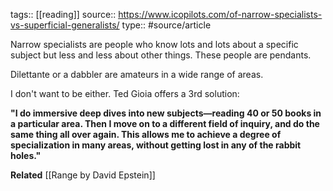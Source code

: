 tags:: [[reading]]
source:: https://www.icopilots.com/of-narrow-specialists-vs-superficial-generalists/
type:: #source/article

Narrow specialists are people who know lots and lots about a specific subject but less and less about other things. These people are pendants.

Dilettante or a dabbler are amateurs in a wide range of areas.

I don't want to be either. Ted Gioia offers a 3rd solution:

**"I do immersive deep dives into new subjects—reading 40 or 50 books in a particular area. Then I move on to a different field of inquiry, and do the same thing all over again. This allows me to achieve a degree of specialization in many areas, without getting lost in any of the rabbit holes."**

**Related**
[[Range by David Epstein]]
